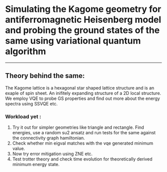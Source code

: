 # Simulating the Kagome geometry for antiferromagnetic Heisenberg model and probing the ground states of the same using variational quantum algorithm

---

## Theory behind the same:
The Kagome lattice is a hexagonal star shaped lattice structure and is an exaple of spin sheet. An inifitely expanding structure of a 2D local structure. We employ VQE to probe GS properties and find out more about the energy spectra using SSVQE etc. 

### Workload yet :
1. Try it out for simpler geometries like triangle and rectangle. Find energies, use a random su2 ansatz and run tests for the same against the connectivity graph hamiltonian. 
2. Check whether min eigval matches with the vqe generated minimum value. 
3. Now try error mitigation using ZNE etc.
4. Test trotter theory and check time evolution for theoretically derived minimum energy state.
